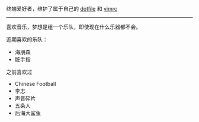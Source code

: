 终端爱好者，维护了属于自己的 [dotfile](https://github.com/kang8/.dotfiles) 和 [vimrc](https://github.com/kang8/vimrc)

---

喜欢音乐，梦想是组一个乐队，即使现在什么乐器都不会。

近期喜欢的乐队：
* 海朋森
* 脏手指

之前喜欢过
* Chinese Football
* 李志
* 声音碎片
* 五条人
* 后海大鲨鱼
